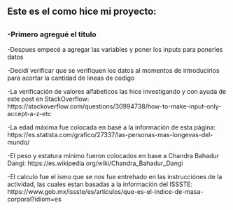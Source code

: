 <h2>Este es el como hice mi proyecto:<h2>
<h3>-Primero agregué el titulo</h3>
<p>-Despues empecé a agregar las variables y poner los inputs para ponerles datos</p>
<p>-Decidí verificar que se verifiquen los datos al momentos de introducirlos para acortar la cantidad de lineas de codigo</p>
<p>-La verificación de valores alfabeticos las hice investigando y con ayuda de este post en StackOverflow: https://stackoverflow.com/questions/30994738/how-to-make-input-only-accept-a-z-etc</p>
<p>-La edad máxima fue colocada en basé a la información de esta página: https://es.statista.com/grafico/27337/las-personas-mas-longevas-del-mundo/</p>
<p>-El peso y estatura mínimo fueron colocados en base a Chandra Bahadur Dangi: https://es.wikipedia.org/wiki/Chandra_Bahadur_Dangi</p>
<p>-El calculo fue el ismo que se nos fue entrehado en las instrucciónes de la actividad, las cuales estan basadas a la información del ISSSTE: https://www.gob.mx/issste/es/articulos/que-es-el-indice-de-masa-corporal?idiom=es</p>